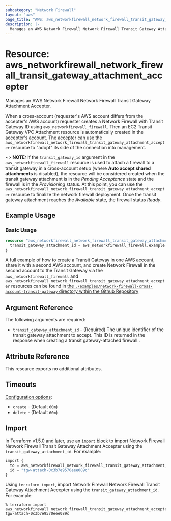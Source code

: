 ```yaml
---
subcategory: "Network Firewall"
layout: "aws"
page_title: "AWS: aws_networkfirewall_network_firewall_transit_gateway_attachment_accepter"
description: |-
  Manages an AWS Network Firewall Network Firewall Transit Gateway Attachment Accepter.
---
```


# Resource: aws_networkfirewall_network_firewall_transit_gateway_attachment_accepter

Manages an AWS Network Firewall Network Firewall Transit Gateway Attachment Accepter.

When a cross-account (requester's AWS account differs from the accepter's AWS account) requester creates a Network Firewall with Transit Gateway ID using `aws_networkfirewall_firewall`. Then an EC2 Transit Gateway VPC Attachment resource is automatically created in the accepter's account.
The accepter can use the `aws_networkfirewall_network_firewall_transit_gateway_attachment_accepter` resource to "adopt" its side of the connection into management.

~> **NOTE:** If the `transit_gateway_id` argument in the `aws_networkfirewall_firewall` resource is used to attach a firewall to a transit gateway in a cross-account setup (where **Auto accept shared attachments** is disabled), the resource will be considered created when the transit gateway attachment is in the *Pending Acceptance* state and the firewall is in the *Provisioning* status. At this point, you can use the `aws_networkfirewall_network_firewall_transit_gateway_attachment_accepter` resource to finalize the network firewall deployment. Once the transit gateway attachment reaches the *Available* state, the firewall status *Ready*.

## Example Usage

### Basic Usage

```terraform
resource "aws_networkfirewall_network_firewall_transit_gateway_attachment_accepter" "example" {
  transit_gateway_attachment_id = aws_networkfirewall_firewall.example.firewall_status[0].transit_gateway_attachment_sync_state[0].attachment_id
}
```

A full example of how to create a Transit Gateway in one AWS account, share it with a second AWS account, and create Network Firewall in the second account to the Transit Gateway via the `aws_networkfirewall_firewall` and `aws_networkfirewall_network_firewall_transit_gateway_attachment_accepter` resources can be found in [the `./examples/network-firewall-cross-account-transit-gateway` directory within the Github Repository](https://github.com/hashicorp/terraform-provider-aws/tree/main/examples/network-firewall-cross-account-transit-gateway)

## Argument Reference

The following arguments are required:

* `transit_gateway_attachment_id` - (Required) The unique identifier of the transit gateway attachment to accept. This ID is returned in the response when creating a transit gateway-attached firewall..

## Attribute Reference

This resource exports no additional attributes.

## Timeouts

[Configuration options](https://developer.hashicorp.com/terraform/language/resources/syntax#operation-timeouts):

* `create` - (Default `60m`)
* `delete` - (Default `60m`)

## Import

In Terraform v1.5.0 and later, use an [`import` block](https://developer.hashicorp.com/terraform/language/import) to import Network Firewall Network Firewall Transit Gateway Attachment Accepter using the `transit_gateway_attachment_id`. For example:

```terraform
import {
  to = aws_networkfirewall_network_firewall_transit_gateway_attachment_accepter.example
  id = "tgw-attach-0c3b7e9570eee089c"
}
```

Using `terraform import`, import Network Firewall Network Firewall Transit Gateway Attachment Accepter using the `transit_gateway_attachment_id`. For example:

```console
% terraform import aws_networkfirewall_network_firewall_transit_gateway_attachment_accepter.example tgw-attach-0c3b7e9570eee089c
```
